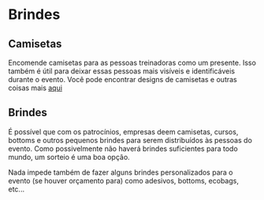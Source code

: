 # Brindes

## Camisetas

Encomende camisetas para as pessoas treinadoras como um presente. Isso também é útil para deixar essas pessoas mais visíveis e identificáveis durante o evento. Você pode encontrar designs de camisetas e outras coisas mais [aqui](recursos/README.md)

## Brindes

É possível que com os patrocínios, empresas deem camisetas, cursos, bottoms e outros pequenos brindes para serem distribuídos às pessoas do evento. Como possivelmente não haverá brindes suficientes para todo mundo, um sorteio é uma boa opção.

Nada impede também de fazer alguns brindes personalizados para o evento (se houver orçamento para) como adesivos, bottoms, ecobags, etc...